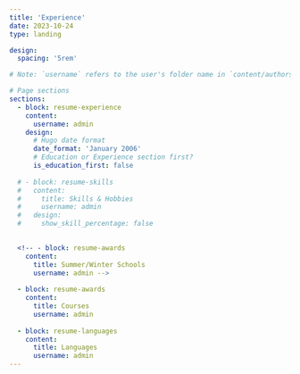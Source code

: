 ```yaml
---
title: 'Experience'
date: 2023-10-24
type: landing

design:
  spacing: '5rem'

# Note: `username` refers to the user's folder name in `content/authors/`

# Page sections
sections:
  - block: resume-experience
    content:
      username: admin
    design:
      # Hugo date format
      date_format: 'January 2006'
      # Education or Experience section first?
      is_education_first: false
  
  # - block: resume-skills
  #   content:
  #     title: Skills & Hobbies
  #     username: admin
  #   design:
  #     show_skill_percentage: false
  

  <!-- - block: resume-awards
    content:
      title: Summer/Winter Schools
      username: admin -->
  
  - block: resume-awards
    content:
      title: Courses
      username: admin
  
  - block: resume-languages
    content:
      title: Languages
      username: admin
---
```

